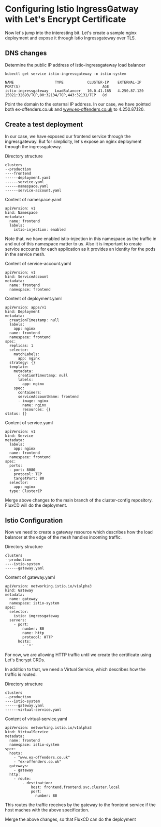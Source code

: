 # Configuring Istio IngressGatway with Let's Encrypt Certificate

Now let's jump into the interesting bit. Let's create a sample nginx deployment and expose it through Istio Ingressgateway over TLS. 

## DNS changes

Determine the public IP address of istio-ingressgateway load balancer

```
kubectl get service istio-ingressgateway -n istio-system
```

```
NAME                   TYPE           CLUSTER-IP    EXTERNAL-IP    PORT(S)                                      AGE
istio-ingressgateway   LoadBalancer   10.0.41.165   4.250.87.120   15021:32693/TCP,80:32134/TCP,443:32131/TCP   8d
```

Point the domain to the external IP address. In our case, we have pointed both ex-offenders.co.uk and www.ex-offenders.co.uk to 4.250.87.120. 

## Create a test deployment
In our case, we have exposed our frontend service through the ingressgateway. But for simplicity, let's expose an nginx deployment through the ingressgateway. 

Directory structure
```
clusters
--production
----frontend
------deployment.yaml
------service.yaml
------namespace.yaml
------service-account.yaml
```
Content of namespace.yaml

```
apiVersion: v1
kind: Namespace
metadata:
  name: frontend
  labels:
    istio-injection: enabled
```

Note that, we have enabled istio-injection in this namespace as the traffic in and out of this namespace matter to us. 
Also it is important to create service accounts for each application as it provides an identity for the pods in the service mesh. 

Content of service-account.yaml
```
apiVersion: v1
kind: ServiceAccount
metadata:
  name: frontend
  namespace: frontend
```

Content of deployment.yaml

```
apiVersion: apps/v1
kind: Deployment
metadata:
  creationTimestamp: null
  labels:
    app: nginx
  name: frontend
  namespace: frontend
spec:
  replicas: 1
  selector:
    matchLabels:
      app: nginx
  strategy: {}
  template:
    metadata:
      creationTimestamp: null
      labels:
        app: nginx
    spec:
      containers:
      serviceAccountName: frontend
      - image: nginx
        name: nginx
        resources: {}
status: {}
```

Content of service.yaml
```
apiVersion: v1
kind: Service
metadata:
  labels:
    app: nginx
  name: frontend
  namespace: frontend
spec:
  ports:
  - port: 8080
    protocol: TCP
    targetPort: 80
  selector:
    app: nginx
  type: ClusterIP
```

Merge above changes to the main branch of the cluster-config repository. FluxCD will do the deployment. 

## Istio Configuration

Now we need to create a gateway resource which describes how the load balancer at the edge of the mesh handles incoming traffic. 

Directory structure
```
clusters
--production
----istio-system
------gateway.yaml
```

Content of gateway.yaml
```
apiVersion: networking.istio.io/v1alpha3
kind: Gateway
metadata:
  name: gateway
  namespace: istio-system
spec:
  selector:
    istio: ingressgateway
  servers:
    - port:
        number: 80
        name: http
        protocol: HTTP
      hosts:
        - '*'
```
For now, we are allowing HTTP traffic until we create the certificate using Let's Encrypt CRDs. 

In addition to that, we need a Virtual Service, which describes how the traffic is routed. 

Directory structure
```
clusters
--production
----istio-system
------gateway.yaml
------virtual-service.yaml
```
Content of virtual-service.yaml
```
apiVersion: networking.istio.io/v1alpha3
kind: VirtualService
metadata:
  name: frontend
  namespace: istio-system
spec:
  hosts:
    - "www.ex-offenders.co.uk"
    - "ex-offenders.co.uk"
  gateways:
    - gateway
  http:
    - route:
        - destination:
            host: frontend.frontend.svc.cluster.local
            port:
              number: 80
```
This routes the traffic receives by the gateway to the frontend service if the host maches with the above specification. 

Merge the above changes, so that FluxCD can do the deployment
